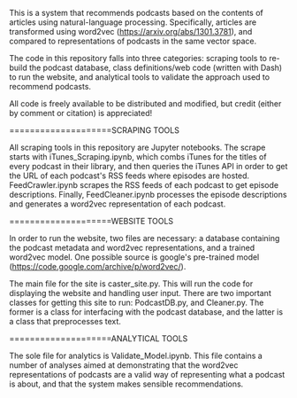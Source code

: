 This is a system that recommends podcasts based on the contents of articles using natural-language processing. Specifically, articles are transformed using word2vec (https://arxiv.org/abs/1301.3781), and compared to representations of podcasts in the same vector space.

The code in this repository falls into three categories: scraping tools to re-build the podcast database, class definitions/web code (written with Dash) to run the website, and analytical tools to validate the approach used to recommend podcasts.

All code is freely available to be distributed and modified, but credit (either by comment or citation) is appreciated!

====================SCRAPING TOOLS

All scraping tools in this repository are Jupyter notebooks. The scrape starts with iTunes_Scraping.ipynb, which combs iTunes for the titles of every podcast in their library, and then queries the iTunes API in order to get the URL of each podcast's RSS feeds where episodes are hosted. FeedCrawler.ipynb scrapes the RSS feeds of each podcast to get episode descriptions. Finally, FeedCleaner.ipynb processes the episode descriptions and generates a word2vec representation of each podcast. 


====================WEBSITE TOOLS

In order to run the website, two files are necessary: a database containing the podcast metadata and word2vec representations, and a trained word2vec model. One possible source is google's pre-trained model (https://code.google.com/archive/p/word2vec/). 

The main file for the site is caster_site.py. This will run the code for displaying the website and handling user input. There are two important classes for getting this site to run: PodcastDB.py, and Cleaner.py. The former is a class for interfacing with the podcast database, and the latter is a class that preprocesses text. 


====================ANALYTICAL TOOLS

The sole file for analytics is Validate_Model.ipynb. This file contains a number of analyses aimed at demonstrating that the word2vec representations of podcasts are a valid way of representing what a podcast is about, and that the system makes sensible recommendations.
